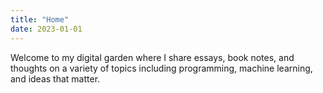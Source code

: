 ```yaml
---
title: "Home"
date: 2023-01-01
---
```


Welcome to my digital garden where I share essays, book notes, and thoughts on a variety of topics including programming, machine learning, and ideas that matter.